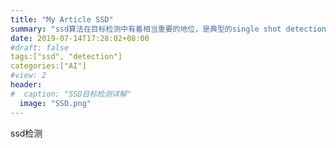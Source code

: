 ```yaml
---
title: "My Article SSD"
summary: "ssd算法在目标检测中有着相当重要的地位，是典型的single shot detection models"
date: 2019-07-14T17:28:02+08:00
#draft: false
tags:["ssd", "detection"]
categories:["AI"]
#view: 2
header:
#  caption: "SSD目标检测详解"
  image: "SSD.png"
---
```


ssd检测